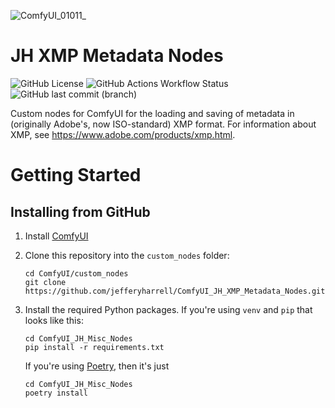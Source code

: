 ![ComfyUI_01011_](https://github.com/user-attachments/assets/d37df1a3-3baf-43f0-bd67-e75df631a265)

# JH XMP Metadata Nodes

![GitHub License](https://img.shields.io/github/license/jefferyharrell/ComfyUI_JH_XMP_Metadata_Nodes)
![GitHub Actions Workflow Status](https://img.shields.io/github/actions/workflow/status/jefferyharrell/ComfyUI_JH_XMP_Metadata_Nodes/ci.yml)
![GitHub last commit (branch)](https://img.shields.io/github/last-commit/jefferyharrell/ComfyUI_JH_XMP_Metadata_Nodes/main)

Custom nodes for ComfyUI for the loading and saving of metadata in (originally Adobe's, now ISO-standard) XMP format. For information about XMP, see https://www.adobe.com/products/xmp.html.

# Getting Started

## Installing from GitHub

1. Install [ComfyUI](https://github.com/comfyanonymous/ComfyUI)

2. Clone this repository into the `custom_nodes` folder:

    ```
    cd ComfyUI/custom_nodes
    git clone https://github.com/jefferyharrell/ComfyUI_JH_XMP_Metadata_Nodes.git
    ```

3. Install the required Python packages. If you're using `venv` and `pip` that looks like this:

    ```
    cd ComfyUI_JH_Misc_Nodes
    pip install -r requirements.txt
    ```

    If you're using [Poetry](https://python-poetry.org/), then it's just

    ```
    cd ComfyUI_JH_Misc_Nodes
    poetry install
    ```

